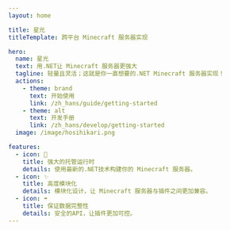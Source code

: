 ```yaml
---
layout: home

title: 星光
titleTemplate: 跨平台 Minecraft 服务器实现

hero:
  name: 星光
  text: 用.NET让 Minecraft 服务器更强大
  tagline: 轻量且灵活；这就是你一直想要的.NET Minecraft 服务器实现！
  actions:
    - theme: brand
      text: 开始使用
      link: /zh_hans/guide/getting-started
    - theme: alt
      text: 开发手册
      link: /zh_hans/develop/getting-started
  image: /image/hosihikari.png

features:
  - icon: 💪
    title: 强大的托管运行时
    details: 使用最新的.NET技术构建你的 Minecraft 服务器。
  - icon: ✨
    title: 高度模块化
    details: 模块化设计，让 Minecraft 服务器与插件之间更加兼容。
  - icon: ☂️
    title: 保证数据完整性
    details: 安全的API，让插件更加可控。
---
```

